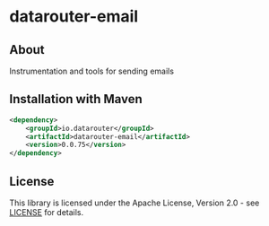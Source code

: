# datarouter-email
## About
Instrumentation and tools for sending emails

## Installation with Maven

```xml
<dependency>
	<groupId>io.datarouter</groupId>
	<artifactId>datarouter-email</artifactId>
	<version>0.0.75</version>
</dependency>
```

## License

This library is licensed under the Apache License, Version 2.0 - see [LICENSE](../LICENSE) for details.
